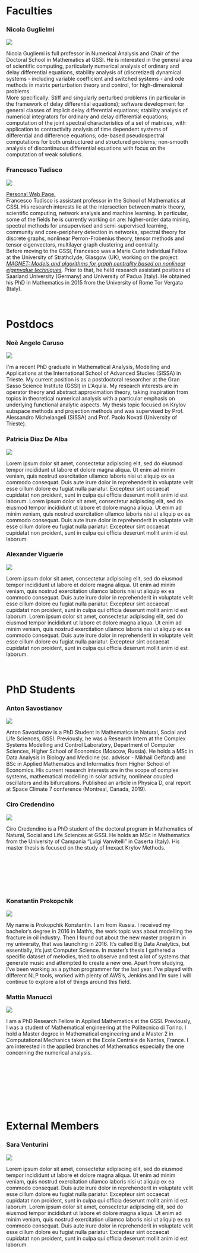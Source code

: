 # Faculties 

<!-- <br> -->

###  Nicola Guglielmi

<img class="people_photo" src="https://www.gssi.it/media/k2/items/cache/16fd96deba85a06311383433f152ed24_XL.jpg"/>

Nicola Gugliemi is full professor in Numerical Analysis and Chair of the Doctoral School in Mathematics at GSSI. He is interested in the general area of scientific computing, particularly numerical analysis of ordinary and delay differential equations, stability analysis of (discretized) dynamical systems - including variable coefficient and switched systems - and ode methods in matrix perturbation theory and control, for high-dimensional problems.  
More specifically: Stiff and singularly perturbed problems (in particular in the framework of delay differential equations); software development for general classes of implicit delay differential equations; stability analysis of numerical integrators for ordinary and delay differential equations; computation of the joint spectral characteristics of a set of matrices, with application to contractivity analysis of time dependent systems of differential and difference equations; ode-based pseudospectral computations for both unstructured and structured problems; non-smooth analysis of discontinuous differential equations with focus on the computation of weak solutions.



###  Francesco Tudisco

<img class="people_photo" src="https://ftudisco.gitlab.io/img/fra_gssi_2.jpg"/>

[Personal Web Page.](https://ftudisco.gitlab.io/)  
Francesco Tudisco is assistant professor in the School of Mathematics at GSSI. His research interests lie at the intersection between matrix theory, scientific computing, network analysis and machine learning. In particular, some of the fields he is currently working on are: higher-order data mining, spectral methods for unsupervised and semi-supervised learning, community and core-periphery detection in networks, spectral theory for discrete graphs, nonlinear Perron-Frobenius theory, tensor methods and tensor eigenvectors, multilayer graph clustering and centrality.  
Before moving to the GSSI, Francesco  was a Marie Curie Individual Fellow at the University of Strathclyde, Glasgow (UK), working on the project: *[MAGNET: Models and algorithms for graph centrality based on nonlinear eigenvalue techniques](https://cordis.europa.eu/project/rcn/209527/reporting/en).* Prior to that, he held research assistant positions at Saarland University (Germany) and University of Padua (Italy). He obtained his PhD in Mathematics in 2015 from the University of Rome Tor Vergata (Italy).

<br>

# Postdocs 


### Noè Angelo Caruso

<img class="people_photo" src="https://www.gssi.it/media/k2/items/cache/4304b363b4f2bc28e71603631b9b8c86_L.jpg"/>

I'm a recent PhD graduate in Mathematical Analysis, Modelling and Applications at the International School of Advanced Studies (SISSA) in Trieste.  My current position is as a postdoctoral researcher at the Gran Sasso Science Institute (GSSI) in L'Aquila.  My research interests are in operator theory and abstract approximation theory, taking inspiration from topics in theoretical numerical analysis with a particular emphasis on underlying functional analytic aspects.  My thesis topic focused on Krylov subspace methods and projection methods and was supervised by Prof. Alessandro Michelangeli (SISSA) and Prof. Paolo Novati (University of Trieste).


### Patricia Diaz De Alba

<img class="people_photo" src="
https://www.kindpng.com/picc/m/24-248253_user-profile-default-image-png-clipart-png-download.png"/>

Lorem ipsum dolor sit amet, consectetur adipiscing elit, sed do eiusmod tempor incididunt ut labore et dolore magna aliqua. Ut enim ad minim veniam, quis nostrud exercitation ullamco laboris nisi ut aliquip ex ea commodo consequat. Duis aute irure dolor in reprehenderit in voluptate velit esse cillum dolore eu fugiat nulla pariatur. Excepteur sint occaecat cupidatat non proident, sunt in culpa qui officia deserunt mollit anim id est laborum. Lorem ipsum dolor sit amet, consectetur adipiscing elit, sed do eiusmod tempor incididunt ut labore et dolore magna aliqua. Ut enim ad minim veniam, quis nostrud exercitation ullamco laboris nisi ut aliquip ex ea commodo consequat. Duis aute irure dolor in reprehenderit in voluptate velit esse cillum dolore eu fugiat nulla pariatur. Excepteur sint occaecat cupidatat non proident, sunt in culpa qui officia deserunt mollit anim id est laborum.




### Alexander Viguerie

<img class="people_photo" src="
https://www.kindpng.com/picc/m/24-248253_user-profile-default-image-png-clipart-png-download.png"/>

Lorem ipsum dolor sit amet, consectetur adipiscing elit, sed do eiusmod tempor incididunt ut labore et dolore magna aliqua. Ut enim ad minim veniam, quis nostrud exercitation ullamco laboris nisi ut aliquip ex ea commodo consequat. Duis aute irure dolor in reprehenderit in voluptate velit esse cillum dolore eu fugiat nulla pariatur. Excepteur sint occaecat cupidatat non proident, sunt in culpa qui officia deserunt mollit anim id est laborum. Lorem ipsum dolor sit amet, consectetur adipiscing elit, sed do eiusmod tempor incididunt ut labore et dolore magna aliqua. Ut enim ad minim veniam, quis nostrud exercitation ullamco laboris nisi ut aliquip ex ea commodo consequat. Duis aute irure dolor in reprehenderit in voluptate velit esse cillum dolore eu fugiat nulla pariatur. Excepteur sint occaecat cupidatat non proident, sunt in culpa qui officia deserunt mollit anim id est laborum.




<br>



# PhD Students


### Anton Savostianov

<img class="people_photo" src="
https://www.gssi.it/media/k2/items/cache/3b9eac264b0518bece5650d7f7de4392_XL.jpg"/>

Anton Savostianov is a PhD Student in Mathematics in Natural, Social and Life Sciences, GSSI. Previously, he was a Research Intern at the Complex Systems Modelling and Control Laboratory, Department of Computer Sciences, Higher School of Economics (Moscow, Russia). He holds a MSc in Data Analysis in Biology and Medicine (sc. advisor - Mikhail Gelfand) and BSc in Applied Mathematics and Informatics from Higher School of Economics. His current research interests are in the scope of complex systems, mathematical modelling in solar activity, nonlinear coupled oscillators and its bifurcations. Published an article in Physica D, oral report at Space Climate 7 conference (Montreal, Canada, 2019).

### Ciro Credendino

<img class="people_photo" src="
https://www.gssi.it/media/k2/items/cache/ba66e3b354692e4fcb6a4fb86b7a3c7f_L.jpg"/>

Ciro Credendino is a PhD student of the doctoral program in Mathematics of Natural, Social and Life Sciences at GSSI. He holds an MSc in Mathematics from the University of Campania “Luigi Vanvitelli” in Caserta (Italy).
His master thesis is focused on the study of Inexact Krylov Methods.
<br>
<br>
<br>
<br>
<br>
<br>
<br>

### Konstantin Prokopchik

<img class="people_photo" src="
https://www.gssi.it/media/k2/items/cache/e43b3476b403dd03c7177c6aac7125b9_L.jpg"/>

My name is Prokopchik Konstantin. I am from Russia. I received my bachelor’s degree in 2016 in Math’s, the work topic was about modelling the fracture in oil industry. Then I found out about the new master program in my university, that was launching in 2016. It’s called Big Data Analytics, but essentially, it’s just Computer Science. In master’s thesis I gathered a specific dataset of melodies, tried to observe and test a lot of systems that generate music and attempted to create a new one. Apart from studying, I’ve been working as a python programmer for the last year. I’ve played with different NLP tools, worked with plenty of AWS’s, Jenkins and I’m sure I will continue to explore a lot of things around this field.

### Mattia Manucci

<img class="people_photo" src="https://www.gssi.it/media/k2/items/cache/20fd108d02064d0f5038edd5441b5f86_L.jpg" />

I am a PhD Research Fellow in Applied Mathematics at the GSSI. Previously, I was a student of Mathematical engineering at the Politecnico di Torino. I hold a Master degree in Mathematical engineering and a Master 2 in Computational Mechanics taken at the Ecole Centrale de Nantes, France.
I am interested in the applied branches of Mathematics especially the one concerning the numerical analysis.

<br>
<br>
<br>
<br>
<br>
<br>
<br>


# External Members 


### Sara Venturini

<img class="people_photo" src="
https://www.kindpng.com/picc/m/24-248253_user-profile-default-image-png-clipart-png-download.png"/>

Lorem ipsum dolor sit amet, consectetur adipiscing elit, sed do eiusmod tempor incididunt ut labore et dolore magna aliqua. Ut enim ad minim veniam, quis nostrud exercitation ullamco laboris nisi ut aliquip ex ea commodo consequat. Duis aute irure dolor in reprehenderit in voluptate velit esse cillum dolore eu fugiat nulla pariatur. Excepteur sint occaecat cupidatat non proident, sunt in culpa qui officia deserunt mollit anim id est laborum. Lorem ipsum dolor sit amet, consectetur adipiscing elit, sed do eiusmod tempor incididunt ut labore et dolore magna aliqua. Ut enim ad minim veniam, quis nostrud exercitation ullamco laboris nisi ut aliquip ex ea commodo consequat. Duis aute irure dolor in reprehenderit in voluptate velit esse cillum dolore eu fugiat nulla pariatur. Excepteur sint occaecat cupidatat non proident, sunt in culpa qui officia deserunt mollit anim id est laborum.
